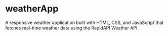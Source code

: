 # weatherApp
A responsive weather application built with HTML, CSS, and JavaScript that fetches real-time weather data using the RapidAPI Weather API.
